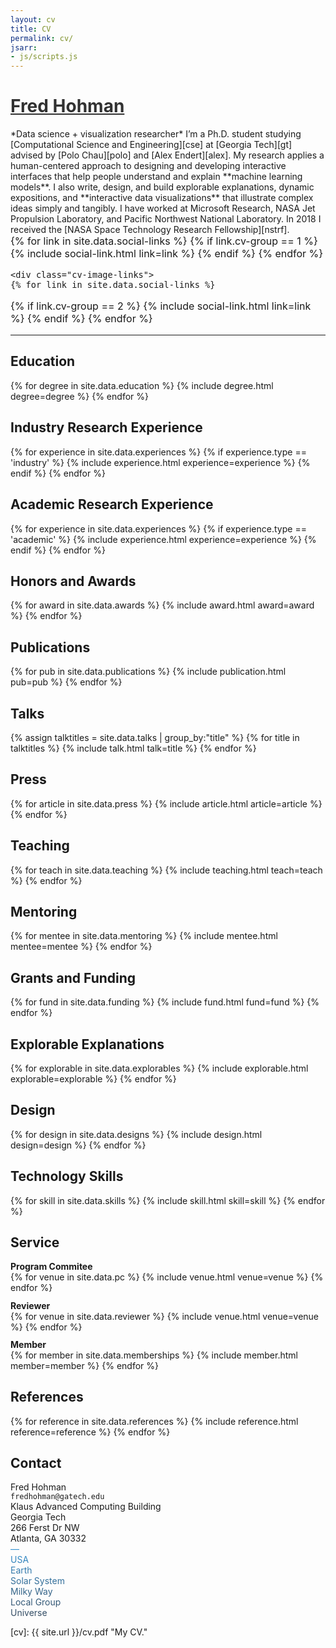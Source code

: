 ```yaml
---
layout: cv
title: CV
permalink: cv/
jsarr:
- js/scripts.js
---
```


<h1><a style="color: #313131" href="https://fredhohman.com">Fred Hohman</a></h1>

<span class="cv-subtitle">
*<span class="cv-ai">Data science</span> + <span class="cv-vis">visualization</span> researcher*
</span>

<span class="cv-max-width">
I’m a Ph.D. student studying [Computational Science and Engineering][cse] at [Georgia Tech][gt] advised by [Polo Chau][polo] and [Alex Endert][alex].
</span>

<!-- <div style="background-color:#cccccc; display: flex">
	<div style="flex: 2">asdf</div>
	<div style="flex: 1">
		<figure>
		  <img class="full" src="/images/me6.jpg" alt="That's me.">
		</figure>
	</div>
</div> -->

<span class="cv-max-width">
My research applies a human-centered approach to designing and developing interactive interfaces that help people understand and explain **<span class="cv-ai">machine learning models</span>**.
I also write, design, and build explorable explanations, dynamic expositions, and **<span class="cv-vis">interactive data visualizations</span>** that illustrate complex ideas simply and tangibly.
</span>

<span class="cv-max-width">
I have worked at Microsoft Research, NASA Jet Propulsion Laboratory, and Pacific Northwest National Laboratory.
</span>

<span class="cv-max-width">
In 2018 I received the [NASA Space Technology Research Fellowship][nstrf]. 
</span>


<div class="cv-image-links-wrapper" style="font-size: 16px; padding-bottom: 0;">
		<div class="cv-image-links">
			{% for link in site.data.social-links %}
{% if link.cv-group == 1 %}
{% include social-link.html link=link %}
{% endif %}
{% endfor %}
		</div>

	<div class="cv-image-links">
	{% for link in site.data.social-links %}
{% if link.cv-group == 2 %}
{% include social-link.html link=link %}
{% endif %}
{% endfor %}</div>

</div>

<!-- <a href="http://fredhohman.com"><img class="social-icon" src="/images/footer/home-color.svg">fredhohman.com</a>  
<a href="https://twitter.com/fredhohman"><img class="social-icon" src="/images/footer/twitter-color.svg">@fredhohman</a>  
<a href="https://github.com/fredhohman"><img class="social-icon" src="/images/footer/github-color.svg">github.com/fredhohman</a>  
<a href="https://scholar.google.com/citations?user=1w0TLT8AAAAJ&hl=en&oi=ao"><img class="social-icon" src="/images/footer/graduation-color.svg">Google Scholar</a> -->

<!-- <hr width="30%"> -->

<!-- <a href="http://fredhohman.com/cv.pdf"><img class="social-icon" src="/images/footer/file-pdf-o-color.svg"></a> [CV PDF][cv]   -->
<!-- <div class="intro-image-links" style="font-size: 16px; padding-top: 0;">
{% for link in site.data.social-links %}
{% if link.id == 'cv' %}
{% include social-link.html link=link %}
{% endif %}
{% endfor %}
</div> -->
<!-- <time datetime="{{ site.time | date: "%B %-d, %Y" }}" class="post-date">Updated: {{ site.time | date: "%B %d, %Y" }}</time> -->

***


## Education


{% for degree in site.data.education %}
{% include degree.html degree=degree %}
{% endfor %}


## Industry Research Experience

{% for experience in site.data.experiences %}
{% if experience.type == 'industry' %}
{% include experience.html experience=experience %}
{% endif %}
{% endfor %}


## Academic Research Experience

{% for experience in site.data.experiences %}
{% if experience.type == 'academic' %}
{% include experience.html experience=experience %}
{% endif %}
{% endfor %}


## Honors and Awards

{% for award in site.data.awards %}
{% include award.html award=award %}
{% endfor %}


## Publications

{% for pub in site.data.publications %}
{% include publication.html pub=pub %}
{% endfor %}


## Talks

{% assign talktitles = site.data.talks | group_by:"title" %}
{% for title in talktitles %}
{% include talk.html talk=title %}
{% endfor %}


## Press

{% for article in site.data.press %}
{% include article.html article=article %}
{% endfor %}


## Teaching

{% for teach in site.data.teaching %}
{% include teaching.html teach=teach %}
{% endfor %}


## Mentoring

{% for mentee in site.data.mentoring %}
{% include mentee.html mentee=mentee %}
{% endfor %}


## Grants and Funding

{% for fund in site.data.funding %}
{% include fund.html fund=fund %}
{% endfor %}


## Explorable Explanations

{% for explorable in site.data.explorables %}
{% include explorable.html explorable=explorable %}
{% endfor %}


## Design

{% for design in site.data.designs %}
{% include design.html design=design %}
{% endfor %}


## Technology Skills

{% for skill in site.data.skills %}
{% include skill.html skill=skill %}
{% endfor %}


## Service

<p style="margin-bottom: 0rem"><strong>Program Commitee</strong></p>
{% for venue in site.data.pc %}
{% include venue.html venue=venue %}
{% endfor %}

<p style="margin-top: 0.7rem; margin-bottom: 0rem"><strong>Reviewer</strong></p>
{% for venue in site.data.reviewer %}
{% include venue.html venue=venue %}
{% endfor %}

<p style="margin-top: 0.7rem; margin-bottom: 0rem"><strong>Member</strong></p>
{% for member in site.data.memberships %}
{% include member.html member=member %}
{% endfor %}


## References

{% for reference in site.data.references %}
{% include reference.html reference=reference %}
{% endfor %}


## Contact

Fred Hohman  
`fredhohman@gatech.edu`  
Klaus Advanced Computing Building  
Georgia Tech  
266 Ferst Dr NW  
Atlanta, GA 30332  
<span style="background: linear-gradient(0deg, #34495e, #3498db); -webkit-background-clip: text; -webkit-text-fill-color: transparent; display: block">
—  
USA  
Earth  
Solar System  
Milky Way  
Local Group  
Universe  
</span>


[cv]: {{ site.url }}/cv.pdf "My CV."

[poloclub]: http://poloclub.gatech.edu "Polo Club of Data Science"
[gt]: http://gatech.edu "Georgia Tech"
[cse]: http://cse.gatech.edu "GT Computational Science and Engineering"
[coc]: http://www.cc.gatech.edu "GT College of Computing"

[fred]: http://fredhohman.com "Fred Hohman"
[polo]: http://www.cc.gatech.edu/~dchau/ "Polo Chau"
[alex]: http://va.gatech.edu/endert/ "Alex Endert"

[jpl]: https://www.jpl.nasa.gov/ "NASA Jet Propulsion Lab"
[hi]: https://www.hi.jpl.nasa.gov/ "Human Interfaces Group at NASA JPL"
[pnnl]: https://www.pnnl.gov/ "Pacific Northwest National Laboratory"
[dsa]: http://www.pnnl.gov/nationalsecurity/technical/capabilities/computing/data_sciences.stm "Data Sciences and Analytics Group at PNNL"
[msr]: https://www.microsoft.com/en-us/research/ "Microsoft Research"
[msr-hci]: https://www.microsoft.com/en-us/research/group/human-computer-interaction/ "HCI@MSR"

[twitter]: https:/www.twitter.com/fredhohman "@fredhohman"
[github]: https:/www.github.com/fredhohman "github.com/fredhohman"
[nstrf]: https://www.nasa.gov/strg/nstrf "NASA Space Technology Research Fellowship"
